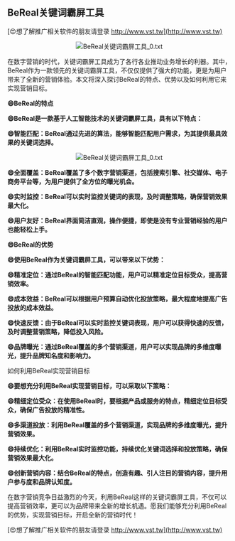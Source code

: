 ## **BeReal关键词霸屏工具**

[😍想了解推广相关软件的朋友请登录 http://www.vst.tw](http://www.vst.tw)

 <center><img src="https://vst.tw/MP4/tuiguang/png/0.png" alt="BeReal关键词霸屏工具_0.txt"></center>

在数字营销的时代，关键词霸屏工具成为了各行各业推动业务增长的利器。其中，BeReal作为一款领先的关键词霸屏工具，不仅仅提供了强大的功能，更是为用户带来了全新的营销体验。本文将深入探讨BeReal的特点、优势以及如何利用它来实现营销目标。

**😄BeReal的特点**

**😄BeReal是一款基于人工智能技术的关键词霸屏工具，具有以下特点：**

**😄智能匹配：BeReal通过先进的算法，能够智能匹配用户需求，为其提供最具效果的关键词选择。**

 <center><img src="https://vst.tw/MP4/tuiguang/png/3.png" alt="BeReal关键词霸屏工具_0.txt"></center>

**😄全面覆盖：BeReal覆盖了多个数字营销渠道，包括搜索引擎、社交媒体、电子商务平台等，为用户提供了全方位的曝光机会。**

**😄实时监控：BeReal可以实时监控关键词的表现，及时调整策略，确保营销效果最大化。**

**😄用户友好：BeReal界面简洁直观，操作便捷，即使是没有专业营销经验的用户也能轻松上手。**

**😄BeReal的优势**

**😄使用BeReal作为关键词霸屏工具，可以带来以下优势：**

**😄精准定位：通过BeReal的智能匹配功能，用户可以精准定位目标受众，提高营销效率。**

**😄成本效益：BeReal可以根据用户预算自动优化投放策略，最大程度地提高广告投放的成本效益。**

**😄快速反馈：由于BeReal可以实时监控关键词表现，用户可以获得快速的反馈，及时调整营销策略，降低投入风险。**

**😄品牌曝光：通过BeReal覆盖的多个营销渠道，用户可以实现品牌的多维度曝光，提升品牌知名度和影响力。**

如何利用BeReal实现营销目标

**😄要想充分利用BeReal实现营销目标，可以采取以下策略：**

**😄精细定位受众：在使用BeReal时，要根据产品或服务的特点，精细定位目标受众，确保广告投放的精准性。**

**😄多渠道投放：利用BeReal覆盖的多个营销渠道，实现品牌的多维度曝光，提升营销效果。**

**😄持续优化：利用BeReal实时监控功能，持续优化关键词选择和投放策略，确保营销效果最大化。**

**😄创新营销内容：结合BeReal的特点，创造有趣、引人注目的营销内容，提升用户参与度和品牌认知度。**

在数字营销竞争日益激烈的今天，利用BeReal这样的关键词霸屏工具，不仅可以提高营销效率，更可以为品牌带来全新的增长机遇。愿我们能够充分利用BeReal的优势，实现营销目标，开启全新的营销时代！

[😍想了解推广相关软件的朋友请登录 http://www.vst.tw](http://www.vst.tw)



